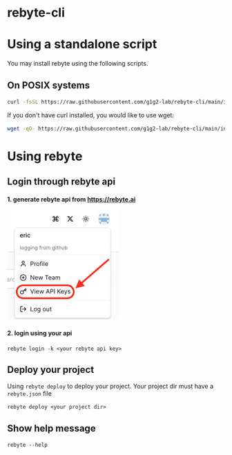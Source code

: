 # rebyte-cli

# Using a standalone script
You may install rebyte using the following scripts.

<!-- ## On Windows
Using PowerShell:

```iwr
iwr https://raw.githubusercontent.com/g1g2-lab/rebyte-cli/main/install.sh -useb | iex
``` -->

## On POSIX systems
```sh
curl -fsSL https://raw.githubusercontent.com/g1g2-lab/rebyte-cli/main/install.sh | sh -
```

If you don't have curl installed, you would like to use wget:

```sh
wget -qO- https://raw.githubusercontent.com/g1g2-lab/rebyte-cli/main/install.sh | sh -
```

<!-- On Alpine Linux
# bash
wget -qO- https://raw.githubusercontent.com/g1g2-lab/rebyte-cli/main/install.sh | ENV="$HOME/.bashrc" SHELL="$(which bash)" bash -
# sh
wget -qO- https://raw.githubusercontent.com/g1g2-lab/rebyte-cli/main/install.sh | ENV="$HOME/.shrc" SHELL="$(which sh)" sh -
# dash
wget -qO- https://raw.githubusercontent.com/g1g2-lab/rebyte-cli/main/install.sh | ENV="$HOME/.dashrc" SHELL="$(which dash)" dash - -->


# Using rebyte

## Login through rebyte api
#### 1. generate rebyte api from https://rebyte.ai

  ![img](./imgs/create-key.png)

#### 2. login using your api
```
rebyte login -k <your rebyte api key>
```
## Deploy your project
Using `rebyte deploy` to deploy your project. Your project dir must have a `rebyte.json` file
```
rebyte deploy <your project dir>
```
## Show help message
```
rebyte --help
```
